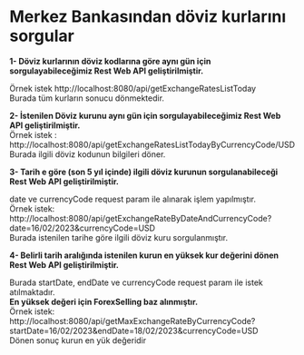 # Merkez Bankasından döviz kurlarını sorgular
**1- Döviz kurlarının döviz kodlarına göre aynı gün için sorgulayabileceğimiz Rest Web API geliştirilmiştir.**

Örnek istek
http://localhost:8080/api/getExchangeRatesListToday  
Burada tüm kurların sonucu dönmektedir.  

**2- İstenilen Döviz kurunu aynı gün için sorgulayabileceğimiz Rest Web API geliştirilmiştir.**  
Örnek istek : http://localhost:8080/api/getExchangeRatesListTodayByCurrencyCode/USD  
Burada ilgili döviz kodunun bilgileri döner.  

**3- Tarih e göre (son 5 yıl içinde) ilgili döviz kurunun sorgulanabileceği Rest Web API geliştirilmiştir.** 

date ve currencyCode request param ile alınarak işlem yapılmıştır.  
Örnek istek: http://localhost:8080/api/getExchangeRateByDateAndCurrencyCode?date=16/02/2023&currencyCode=USD  
Burada istenilen tarihe göre ilgili döviz kuru sorgulanmıştır.  

**4- Belirli tarih aralığında istenilen kurun en yüksek kur değerini dönen Rest Web API
geliştirilmiştir.**  

Burada startDate, endDate ve currencyCode request param ile istek atılmaktadır.  
**En yüksek değeri için ForexSelling baz alınmıştır.**  
Örnek istek: http://localhost:8080/api/getMaxExchangeRateByCurrencyCode?startDate=16/02/2023&endDate=18/02/2023&currencyCode=USD  
Dönen sonuç kurun en yük değeridir